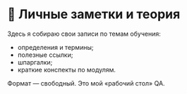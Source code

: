 # 📒 Личные заметки и теория

Здесь я собираю свои записи по темам обучения:
- определения и термины;
- полезные ссылки;
- шпаргалки;
- краткие конспекты по модулям.

Формат — свободный. Это мой «рабочий стол» QA.
